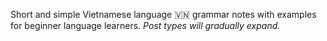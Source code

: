 Short and simple Vietnamese language 🇻🇳 grammar notes with examples
for beginner language learners. _Post types will gradually expand._
